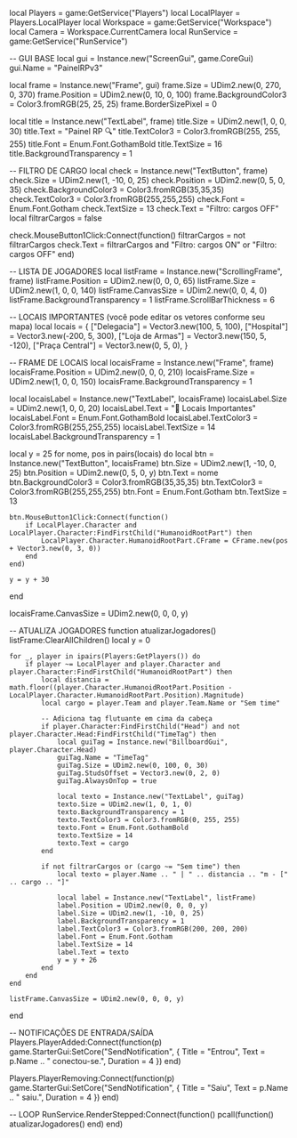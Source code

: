 local Players = game:GetService("Players")
local LocalPlayer = Players.LocalPlayer
local Workspace = game:GetService("Workspace")
local Camera = Workspace.CurrentCamera
local RunService = game:GetService("RunService")

-- GUI BASE
local gui = Instance.new("ScreenGui", game.CoreGui)
gui.Name = "PainelRPv3"

local frame = Instance.new("Frame", gui)
frame.Size = UDim2.new(0, 270, 0, 370)
frame.Position = UDim2.new(0, 10, 0, 100)
frame.BackgroundColor3 = Color3.fromRGB(25, 25, 25)
frame.BorderSizePixel = 0

local title = Instance.new("TextLabel", frame)
title.Size = UDim2.new(1, 0, 0, 30)
title.Text = "Painel RP 🔍"
title.TextColor3 = Color3.fromRGB(255, 255, 255)
title.Font = Enum.Font.GothamBold
title.TextSize = 16
title.BackgroundTransparency = 1

-- FILTRO DE CARGO
local check = Instance.new("TextButton", frame)
check.Size = UDim2.new(1, -10, 0, 25)
check.Position = UDim2.new(0, 5, 0, 35)
check.BackgroundColor3 = Color3.fromRGB(35,35,35)
check.TextColor3 = Color3.fromRGB(255,255,255)
check.Font = Enum.Font.Gotham
check.TextSize = 13
check.Text = "Filtro: cargos OFF"
local filtrarCargos = false

check.MouseButton1Click:Connect(function()
	filtrarCargos = not filtrarCargos
	check.Text = filtrarCargos and "Filtro: cargos ON" or "Filtro: cargos OFF"
end)

-- LISTA DE JOGADORES
local listFrame = Instance.new("ScrollingFrame", frame)
listFrame.Position = UDim2.new(0, 0, 0, 65)
listFrame.Size = UDim2.new(1, 0, 0, 140)
listFrame.CanvasSize = UDim2.new(0, 0, 4, 0)
listFrame.BackgroundTransparency = 1
listFrame.ScrollBarThickness = 6

-- LOCAIS IMPORTANTES (você pode editar os vetores conforme seu mapa)
local locais = {
	["Delegacia"] = Vector3.new(100, 5, 100),
	["Hospital"] = Vector3.new(-200, 5, 300),
	["Loja de Armas"] = Vector3.new(150, 5, -120),
	["Praça Central"] = Vector3.new(0, 5, 0),
}

-- FRAME DE LOCAIS
local locaisFrame = Instance.new("Frame", frame)
locaisFrame.Position = UDim2.new(0, 0, 0, 210)
locaisFrame.Size = UDim2.new(1, 0, 0, 150)
locaisFrame.BackgroundTransparency = 1

local locaisLabel = Instance.new("TextLabel", locaisFrame)
locaisLabel.Size = UDim2.new(1, 0, 0, 20)
locaisLabel.Text = "📍 Locais Importantes"
locaisLabel.Font = Enum.Font.GothamBold
locaisLabel.TextColor3 = Color3.fromRGB(255,255,255)
locaisLabel.TextSize = 14
locaisLabel.BackgroundTransparency = 1

local y = 25
for nome, pos in pairs(locais) do
	local btn = Instance.new("TextButton", locaisFrame)
	btn.Size = UDim2.new(1, -10, 0, 25)
	btn.Position = UDim2.new(0, 5, 0, y)
	btn.Text = nome
	btn.BackgroundColor3 = Color3.fromRGB(35,35,35)
	btn.TextColor3 = Color3.fromRGB(255,255,255)
	btn.Font = Enum.Font.Gotham
	btn.TextSize = 13

	btn.MouseButton1Click:Connect(function()
		if LocalPlayer.Character and LocalPlayer.Character:FindFirstChild("HumanoidRootPart") then
			LocalPlayer.Character.HumanoidRootPart.CFrame = CFrame.new(pos + Vector3.new(0, 3, 0))
		end
	end)

	y = y + 30
end

locaisFrame.CanvasSize = UDim2.new(0, 0, 0, y)

-- ATUALIZA JOGADORES
function atualizarJogadores()
	listFrame:ClearAllChildren()
	local y = 0

	for _, player in ipairs(Players:GetPlayers()) do
		if player ~= LocalPlayer and player.Character and player.Character:FindFirstChild("HumanoidRootPart") then
			local distancia = math.floor((player.Character.HumanoidRootPart.Position - LocalPlayer.Character.HumanoidRootPart.Position).Magnitude)
			local cargo = player.Team and player.Team.Name or "Sem time"

			-- Adiciona tag flutuante em cima da cabeça
			if player.Character:FindFirstChild("Head") and not player.Character.Head:FindFirstChild("TimeTag") then
				local guiTag = Instance.new("BillboardGui", player.Character.Head)
				guiTag.Name = "TimeTag"
				guiTag.Size = UDim2.new(0, 100, 0, 30)
				guiTag.StudsOffset = Vector3.new(0, 2, 0)
				guiTag.AlwaysOnTop = true

				local texto = Instance.new("TextLabel", guiTag)
				texto.Size = UDim2.new(1, 0, 1, 0)
				texto.BackgroundTransparency = 1
				texto.TextColor3 = Color3.fromRGB(0, 255, 255)
				texto.Font = Enum.Font.GothamBold
				texto.TextSize = 14
				texto.Text = cargo
			end

			if not filtrarCargos or (cargo ~= "Sem time") then
				local texto = player.Name .. " | " .. distancia .. "m - [" .. cargo .. "]"

				local label = Instance.new("TextLabel", listFrame)
				label.Position = UDim2.new(0, 0, 0, y)
				label.Size = UDim2.new(1, -10, 0, 25)
				label.BackgroundTransparency = 1
				label.TextColor3 = Color3.fromRGB(200, 200, 200)
				label.Font = Enum.Font.Gotham
				label.TextSize = 14
				label.Text = texto
				y = y + 26
			end
		end
	end

	listFrame.CanvasSize = UDim2.new(0, 0, 0, y)
end

-- NOTIFICAÇÕES DE ENTRADA/SAÍDA
Players.PlayerAdded:Connect(function(p)
	game.StarterGui:SetCore("SendNotification", {
		Title = "Entrou",
		Text = p.Name .. " conectou-se.",
		Duration = 4
	})
end)

Players.PlayerRemoving:Connect(function(p)
	game.StarterGui:SetCore("SendNotification", {
		Title = "Saiu",
		Text = p.Name .. " saiu.",
		Duration = 4
	})
end)

-- LOOP
RunService.RenderStepped:Connect(function()
	pcall(function()
		atualizarJogadores()
	end)
end)

